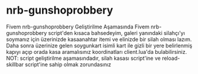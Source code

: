 # nrb-gunshoprobbery
Fivem nrb-gunshoprobbery Geliştirilme Aşamasında
Fivem nrb-gunshoprobbery script'den kısaca bahsedeyim, galeri yanındaki silahçı'yı soymanız için üzerinizde kasaanahtar itemi ve elinizde bir silah olması lazım. Daha sonra üzerinize gelen soygunkart isimli kart ile gizli bir yere belirlenmiş kapıyı açıp orada kasa aramalısınız koordinatları client.lua'da bulabilirsiniz. NOT: script geliştirilme aşamasındadır, silah kasası script'ine ve reload-skillbar script'ine sahip olmak zorundasınız
